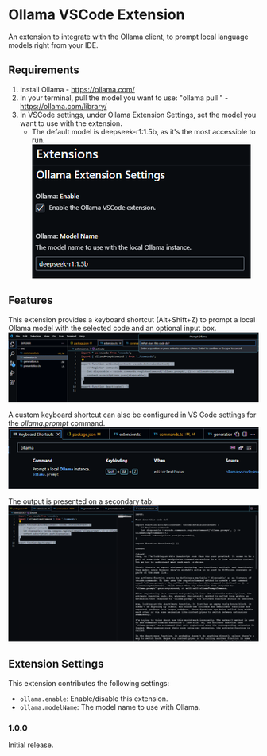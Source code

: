 # Ollama VSCode Extension

An extension to integrate with the Ollama client, to prompt local language models right from your IDE.

## Requirements

1. Install Ollama - https://ollama.com/
2. In your terminal, pull the model you want to use: "ollama pull <modelName>" - https://ollama.com/library/
3. In VSCode settings, under Ollama Extension Settings, set the model you want to use with the extension.
    - The default model is deepseek-r1:1.5b, as it's the most accessible to run.
![Settings](images/settings.png)

## Features

This extension provides a keyboard shortcut (Alt+Shift+Z) to prompt a local Ollama model with the selected code and an optional input box.
![Selection and input field](images/prompt-example.png)

A custom keyboard shortcut can also be configured in VS Code settings for the *ollama.prompt* command.
![Settings](images/keyboard-shortcut-example.png)

The output is presented on a secondary tab:
![Output](images/prompt-output-example.png)

## Extension Settings

This extension contributes the following settings:

* `ollama.enable`: Enable/disable this extension.
* `ollama.modelName`: The model name to use with Ollama.

### 1.0.0

Initial release.

